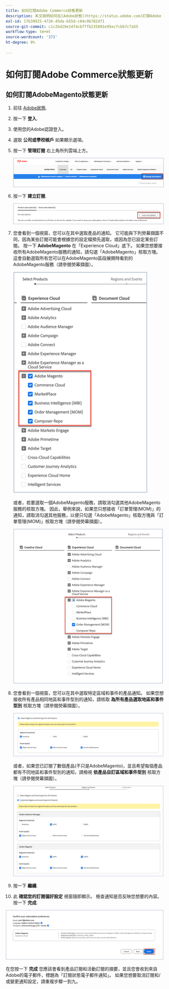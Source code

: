 ```yaml
---
title: 如何訂閱Adobe Commerce狀態更新
description: 本文說明如何在[Adobe狀態](https://status.adobe.com)訂閱Adobe Commerce狀態，以取得狀態警示、更新以及有關任何重大中斷或維護的資訊。
exl-id: 17b39925-4726-45da-b55d-c04c9b782df1
source-git-commit: c1c2bd29e14f4cbfffb235801e95ec7cbb7c7a55
workflow-type: tm+mt
source-wordcount: '373'
ht-degree: 0%

---
```


# 如何訂閱Adobe Commerce狀態更新

## 如何訂閱AdobeMagento狀態更新

1. 前往 [Adobe狀態](https://status.adobe.com).
1. 按一下 **登入**.
1. 使用您的Adobe認證登入。
1. 選取 **公司或學校帳戶** 如果顯示選項。
1. 按一下 **管理訂閱** 右上角所列雲端上方。

   ![adobe_status_manage_subscriptions.png](assets/adobe_status_manage_subscriptions.png)
1. 按一下 **建立訂閱**.

   ![create-subscription-adobe-status.png](assets/create-subscription-adobe-status.png)
1. 您會看到一個視窗，您可以在其中選取產品的通知。 它可能與下列熒幕擷圖不同，因為某些訂閱可能會根據您的設定檔預先選取，或因為您已設定某些訂閱。 按一下 **AdobeMagento** 在「Experience Cloud」底下。 如果您想要接收所有AdobeMagento服務的通知，請勾選「AdobeMagento」核取方塊。 這會自動選取所有您可以在AdobeMagento區段展開時看到的AdobeMagento服務（請參閱熒幕擷圖）。

   ![subscribe_to_all_adobe_magento_services_notifications.png](assets/adobe_magento_all_services_notification.png)

   或者，若要選取一個AdobeMagento服務，請取消勾選其他AdobeMagento服務的核取方塊。 因此，舉例來說，如果您只想接收「訂單管理(MOM)」的通知，請取消勾選其他服務，以便只勾選「AdobeMagento」核取方塊與「訂單管理(MOM)」核取方塊（請參閱熒幕擷圖）。

   ![subscribe_to_one adobe_magento_service_notification.png](assets/adobe_magento_one_service_subscription.png)
1. 您會看到一個視窗，您可以在其中選取特定區域和事件的產品通知。 如果您想接收所有產品相同地區和事件型別的通知，請核取 **為所有產品選取地區和事件型別** 核取方塊（請參閱熒幕擷圖）。

   ![select_adobe_notifications_by_regions_and_events.png](assets/adobe_notifications_regions_events.png)

   或者，如果您已訂閱了數個產品(不只是AdobeMagento)，並且希望每個產品都有不同地區和事件型別的通知，請檢視 **依產品自訂區域和事件型別** 核取方塊（請參閱熒幕擷圖）。

   ![select_adobe_notifications_for_different_regions_and_events_by_product.png](assets/adobe_region_events_notifications_custom.png)
1. 按一下 **繼續**.
1. 此 **確認您的訂閱偏好設定** 視窗隨即顯示。 檢查通知是否反映您想要的內容。 按一下 **完成**.

![subscription_to_adobe_magento_notifications_confirmed.png](assets/adobe_status_notification_done.png)

在您按一下 **完成** 您應該會看到產品訂閱和活動訂閱的摘要，並且您會收到來自Adobe的電子郵件，標題為「訂閱狀態電子郵件通知」。 如果您想要取消訂閱和/或變更通知設定，請重複步驟一到九。
